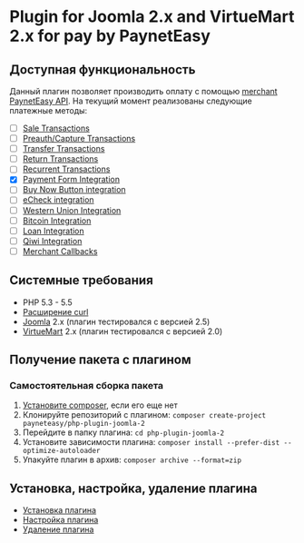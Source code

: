 # Plugin for Joomla 2.x and VirtueMart 2.x for pay by PaynetEasy

## Доступная функциональность

Данный  плагин позволяет производить оплату с помощью [merchant PaynetEasy API](http://wiki.payneteasy.com/index.php/PnE:Merchant_API). На текущий момент реализованы следующие платежные методы:
- [ ] [Sale Transactions](http://wiki.payneteasy.com/index.php/PnE:Sale_Transactions)
- [ ] [Preauth/Capture Transactions](http://wiki.payneteasy.com/index.php/PnE:Preauth/Capture_Transactions)
- [ ] [Transfer Transactions](http://wiki.payneteasy.com/index.php/PnE:Transfer_Transactions)
- [ ] [Return Transactions](http://wiki.payneteasy.com/index.php/PnE:Return_Transactions)
- [ ] [Recurrent Transactions](http://wiki.payneteasy.com/index.php/PnE:Recurrent_Transactions)
- [x] [Payment Form Integration](http://wiki.payneteasy.com/index.php/PnE:Payment_Form_integration)
- [ ] [Buy Now Button integration](http://wiki.payneteasy.com/index.php/PnE:Buy_Now_Button_integration)
- [ ] [eCheck integration](http://wiki.payneteasy.com/index.php/PnE:eCheck_integration)
- [ ] [Western Union Integration](http://wiki.payneteasy.com/index.php/PnE:Western_Union_Integration)
- [ ] [Bitcoin Integration](http://wiki.payneteasy.com/index.php/PnE:Bitcoin_integration)
- [ ] [Loan Integration](http://wiki.payneteasy.com/index.php/PnE:Loan_integration)
- [ ] [Qiwi Integration](http://wiki.payneteasy.com/index.php/PnE:Qiwi_integration)
- [ ] [Merchant Callbacks](http://wiki.payneteasy.com/index.php/PnE:Merchant_Callbacks)

## Системные требования

* PHP 5.3 - 5.5
* [Расширение curl](http://php.net/manual/en/book.curl.php)
* [Joomla](http://www.joomla.org/download.html) 2.x (плагин тестировался с версией 2.5)
* [VirtueMart](http://virtuemart.net/downloads) 2.x (плагин тестировался с версией 2.0)

## <a name="get_package"></a> Получение пакета с плагином

### Самостоятельная сборка пакета
1. [Установите composer](http://getcomposer.org/doc/00-intro.md), если его еще нет
2. Клонируйте репозиторий с плагином: `composer create-project payneteasy/php-plugin-joomla-2`
3. Перейдите в папку плагина: `cd php-plugin-joomla-2`
4. Установите зависимости плагина: `composer install --prefer-dist --optimize-autoloader`
5. Упакуйте плагин в архив: `composer archive --format=zip`

## Установка, настройка, удаление плагина

* [Установка плагина](doc/00-installation.md)
* [Настройка плагина](doc/01-configuration.md)
* [Удаление плагина](doc/02-uninstalling.md)